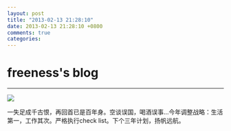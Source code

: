 ```yaml
---
layout: post
title: "2013-02-13 21:28:10"
date: 2013-02-13 21:28:10 +0800
comments: true
categories: 
---
```


# freeness's blog

----------

![](http://okqmqrbgo.bkt.clouddn.com/201302132128101.jpg)

>
一失足成千古恨，再回首已是百年身。空谈误国，喝酒误事…今年调整战略：生活第一，工作其次。严格执行check list。下个三年计划，扬帆远航。